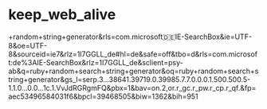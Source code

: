 keep_web_alive
==============

+random+string+generator&amp;rls=com.microsoft:de:IE-SearchBox&amp;ie=UTF-8&amp;oe=UTF-8&amp;sourceid=ie7&amp;rlz=1I7GGLL_de#hl=de&amp;safe=off&amp;tbo=d&amp;rls=com.microsoft:de%3AIE-SearchBox&amp;rlz=1I7GGLL_de&amp;sclient=psy-ab&amp;q=ruby+random+search+string+generator&amp;oq=ruby+random+search+string+generator&amp;gs_l=serp.3...38641.39719.0.39985.7.7.0.0.0.1.500.500.5-1.1.0...0.0...1c.1.VvJdRGRgmFQ&amp;pbx=1&amp;bav=on.2,or.r_gc.r_pw.r_cp.r_qf.&amp;fp=aec53496584031f6&amp;bpcl=39468505&amp;biw=1362&amp;bih=951